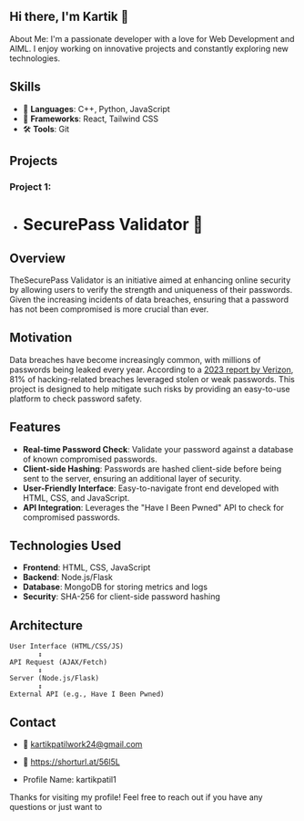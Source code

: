 ## Hi there, I'm Kartik 👋

About Me: 
I'm a passionate developer with a love for Web Development and AIML. I enjoy working on innovative projects and constantly exploring new technologies.

## Skills
- 🌟 **Languages**: C++, Python, JavaScript
- 🚀 **Frameworks**: React, Tailwind CSS
- 🛠️ **Tools**: Git

## Projects
### Project 1: 
- # SecurePass Validator 🚀

## Overview
TheSecurePass Validator is an initiative aimed at enhancing online security by allowing users to verify the strength and uniqueness of their passwords. Given the increasing incidents of data breaches, ensuring that a password has not been compromised is more crucial than ever.

## Motivation
Data breaches have become increasingly common, with millions of passwords being leaked every year. According to a [2023 report by Verizon](https://enterprise.verizon.com/resources/reports/dbir/), 81% of hacking-related breaches leveraged stolen or weak passwords. This project is designed to help mitigate such risks by providing an easy-to-use platform to check password safety.

## Features
- **Real-time Password Check**: Validate your password against a database of known compromised passwords.
- **Client-side Hashing**: Passwords are hashed client-side before being sent to the server, ensuring an additional layer of security.
- **User-Friendly Interface**: Easy-to-navigate front end developed with HTML, CSS, and JavaScript.
- **API Integration**: Leverages the "Have I Been Pwned" API to check for compromised passwords.

## Technologies Used
- **Frontend**: HTML, CSS, JavaScript
- **Backend**: Node.js/Flask
- **Database**: MongoDB for storing metrics and logs
- **Security**: SHA-256 for client-side password hashing

## Architecture
```plaintext
User Interface (HTML/CSS/JS)
       ↕
API Request (AJAX/Fetch)
       ↕
Server (Node.js/Flask)
       ↕
External API (e.g., Have I Been Pwned)

```





## Contact
- 📧 kartikpatilwork24@gmail.com
- 💼 https://shorturl.at/56l5L

- Profile Name: kartikpatil1


Thanks for visiting my profile! Feel free to reach out if you have any questions or just want to 
